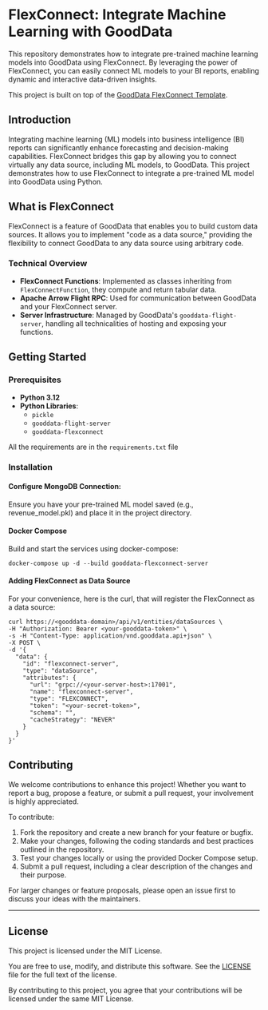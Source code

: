 # FlexConnect: Integrate Machine Learning with GoodData

This repository demonstrates how to integrate pre-trained machine learning models into GoodData using FlexConnect. By leveraging the power of FlexConnect, you can easily connect ML models to your BI reports, enabling dynamic and interactive data-driven insights.

This project is built on top of the [GoodData FlexConnect Template](https://github.com/gooddata/gooddata-flexconnect-template).

## Introduction

Integrating machine learning (ML) models into business intelligence (BI) reports can significantly enhance forecasting and decision-making capabilities. FlexConnect bridges this gap by allowing you to connect virtually any data source, including ML models, to GoodData. This project demonstrates how to use FlexConnect to integrate a pre-trained ML model into GoodData using Python.

## What is FlexConnect

FlexConnect is a feature of GoodData that enables you to build custom data sources. It allows you to implement "code as a data source," providing the flexibility to connect GoodData to any data source using arbitrary code.

### Technical Overview

- **FlexConnect Functions**: Implemented as classes inheriting from `FlexConnectFunction`, they compute and return tabular data.
- **Apache Arrow Flight RPC**: Used for communication between GoodData and your FlexConnect server.
- **Server Infrastructure**: Managed by GoodData's `gooddata-flight-server`, handling all technicalities of hosting and exposing your functions.

## Getting Started

### Prerequisites

- **Python 3.12**
- **Python Libraries**:
  - `pickle`
  - `gooddata-flight-server`
  - `gooddata-flexconnect`

All the requirements are in the `requirements.txt` file

### Installation

#### Configure MongoDB Connection:

Ensure you have your pre-trained ML model saved (e.g., revenue_model.pkl) and place it in the project directory.


#### Docker Compose
Build and start the services using docker-compose:

```
docker-compose up -d --build gooddata-flexconnect-server
```

#### Adding FlexConnect as Data Source

For your convenience, here is the curl, that will register the FlexConnect as a data source:

```
curl https://<gooddata-domain>/api/v1/entities/dataSources \
-H "Authorization: Bearer <your-gooddata-token>" \
-s -H "Content-Type: application/vnd.gooddata.api+json" \
-X POST \
-d '{
  "data": {
    "id": "flexconnect-server",
    "type": "dataSource",
    "attributes": {
      "url": "grpc://<your-server-host>:17001",
      "name": "flexconnect-server",
      "type": "FLEXCONNECT",
      "token": "<your-secret-token>",
      "schema": "",
      "cacheStrategy": "NEVER"
    }
  }
}'
```

## Contributing

We welcome contributions to enhance this project! Whether you want to report a bug, propose a feature, or submit a pull request, your involvement is highly appreciated.

To contribute:

1. Fork the repository and create a new branch for your feature or bugfix.
2. Make your changes, following the coding standards and best practices outlined in the repository.
3. Test your changes locally or using the provided Docker Compose setup.
4. Submit a pull request, including a clear description of the changes and their purpose.

For larger changes or feature proposals, please open an issue first to discuss your ideas with the maintainers.

---

## License

This project is licensed under the MIT License.

You are free to use, modify, and distribute this software. See the [LICENSE](LICENSE) file for the full text of the license.

By contributing to this project, you agree that your contributions will be licensed under the same MIT License.
